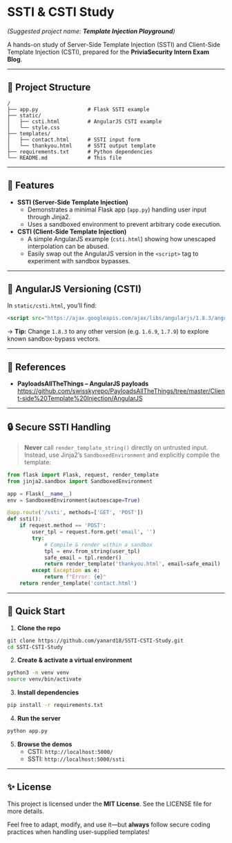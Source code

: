 # SSTI & CSTI Study  
*(Suggested project name: **Template Injection Playground**)*

A hands-on study of Server-Side Template Injection (SSTI) and Client-Side Template Injection (CSTI), prepared for the **PriviaSecurity Intern Exam Blog**.

---

## 📂 Project Structure

```
/
├── app.py                # Flask SSTI example
├── static/
│   ├── csti.html         # AngularJS CSTI example
│   └── style.css
├── templates/
│   ├── contact.html      # SSTI input form
│   └── thankyou.html     # SSTI output template
├── requirements.txt      # Python dependencies
└── README.md             # This file
```

---

## 🚀 Features

- **SSTI (Server-Side Template Injection)**  
  - Demonstrates a minimal Flask app (`app.py`) handling user input through Jinja2.  
  - Uses a sandboxed environment to prevent arbitrary code execution.
- **CSTI (Client-Side Template Injection)**  
  - A simple AngularJS example (`csti.html`) showing how unescaped interpolation can be abused.  
  - Easily swap out the AngularJS version in the `<script>` tag to experiment with sandbox bypasses.

---

## 🔄 AngularJS Versioning (CSTI)

In `static/csti.html`, you’ll find:

```html
<script src="https://ajax.googleapis.com/ajax/libs/angularjs/1.8.3/angular.js"></script>
```

→ **Tip:** Change `1.8.3` to any other version (e.g. `1.6.9`, `1.7.9`) to explore known sandbox-bypass vectors.

---

## 🔗 References

- **PayloadsAllTheThings – AngularJS payloads**  
  https://github.com/swisskyrepo/PayloadsAllTheThings/tree/master/Client-side%20Template%20Injection/AngularJS

---

## 🔒 Secure SSTI Handling

> **Never** call `render_template_string()` directly on untrusted input.  
> Instead, use Jinja2’s `SandboxedEnvironment` and explicitly compile the template:

```python
from flask import Flask, request, render_template
from jinja2.sandbox import SandboxedEnvironment

app = Flask(__name__)
env = SandboxedEnvironment(autoescape=True)

@app.route('/ssti', methods=['GET', 'POST'])
def ssti():
    if request.method == 'POST':
        user_tpl = request.form.get('email', '')
        try:
            # Compile & render within a sandbox
            tpl = env.from_string(user_tpl)
            safe_email = tpl.render()
            return render_template('thankyou.html', email=safe_email)
        except Exception as e:
            return f"Error: {e}"
    return render_template('contact.html')
```

---

## 🏁 Quick Start

1. **Clone the repo**  
```bash
git clone https://github.com/yanard18/SSTI-CSTI-Study.git
cd SSTI-CSTI-Study
```  
2. **Create & activate a virtual environment**  
```bash
python3 -m venv venv
source venv/bin/activate
```  
3. **Install dependencies**  
```bash
pip install -r requirements.txt
```  
4. **Run the server**  
```bash
python app.py
```  
5. **Browse the demos**  
   - CSTI: `http://localhost:5000/`  
   - SSTI: `http://localhost:5000/ssti`

---

## ✨ License

This project is licensed under the **MIT License**. See the LICENSE file for more details.

Feel free to adapt, modify, and use it—but **always** follow secure coding practices when handling user-supplied templates!

